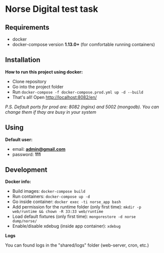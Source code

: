 # Norse Digital test task

## Requirements

- docker
- docker-compose version **1.13.0+** (for comfortable running containers)

## Installation
**How to run this project using docker:**
- Clone repository
- Go into the project folder
- Run `docker-compose -f docker-compose.prod.yml up -d --build`
- That's all! Open [http://localhost:8082/en/](http://localhost:8082/en/)


_P.S. Default ports for prod are: 8082 (nginx) and 5002 (mongodb). You can change them if thay are busy in your system_


## Using
**Default user:**

- email: **admin@gmail.com**
- password: **111**


## Development

**Docker info:**

- Build images: `docker-compose build`
- Run containers: `docker-compose up -d`
- Go inside container: `docker exec -ti norse_app bash`
- Add permission for the runtime folder (only first time): `mkdir -p web/runtime && chown -R 33:33 web/runtime`
- Load default fixtures (only first time): `mongorestore -d norse dump/norse/`
- Enable/disable xdebug (inside app container): `xdebug`

**Logs**

You can found logs in the "shared/logs" folder (web-server, cron, etc.)

